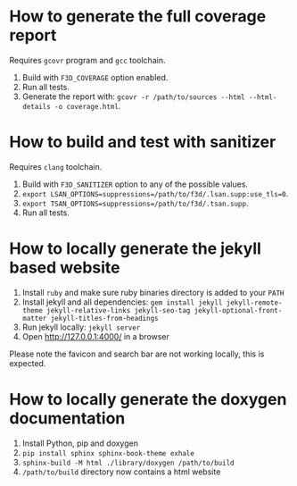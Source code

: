 # How to generate the full coverage report

Requires `gcovr` program and `gcc` toolchain.

1. Build with `F3D_COVERAGE` option enabled.
2. Run all tests.
3. Generate the report with: `gcovr -r /path/to/sources --html --html-details -o coverage.html`.

# How to build and test with sanitizer

Requires `clang` toolchain.

1. Build with `F3D_SANITIZER` option to any of the possible values.
2. `export LSAN_OPTIONS=suppressions=/path/to/f3d/.lsan.supp:use_tls=0`.
3. `export TSAN_OPTIONS=suppressions=/path/to/f3d/.tsan.supp`.
4. Run all tests.

# How to locally generate the jekyll based website

1. Install `ruby` and make sure ruby binaries directory is added to your `PATH`
2. Install jekyll and all dependencies: `gem install jekyll jekyll-remote-theme jekyll-relative-links jekyll-seo-tag jekyll-optional-front-matter jekyll-titles-from-headings`
3. Run jekyll locally: `jekyll server`
4. Open http://127.0.0.1:4000/ in a browser

Please note the favicon and search bar are not working locally, this is expected.

# How to locally generate the doxygen documentation

1. Install Python, pip and doxygen
2. `pip install sphinx sphinx-book-theme exhale`
3. `sphinx-build -M html ./library/doxygen /path/to/build`
4. `/path/to/build` directory now contains a html website
